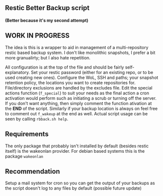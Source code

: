## Restic Better Backup script
#### (Better because it's my second attempt)

## WORK IN PROGRESS

The idea is this is a wrapper to aid in management of a multi-repository restic based backup system.  I don't like monolithic snapshots, I prefer a bit more granualirty; but I also hate repetition.

All configuration is at the top of the file and should be fairly self-explanatory.  Set your restic password (either for an existing repo, or to be used creating new ones).
Configure the WoL, SSH and paths; your snapshot retention policy, the locations you want to create repositories for.  File/directory exclusions are handled by the excludes file.
Edit the special actions function (`f_special`) to suit your needs as the final action a cron activation would perform such as initiating a scrub or turning off the server.  
If you don't want anything, then simply comment the function ativation at the **END** of the script.  Similarly if your backup location is always on feel free to comment out `f_wakeup` at the end as well.
Actual script usage can be seen by calling `rbback.sh help`.  

## Requirements 
The only package that probably isn't installed by default (besides restic itself) is the wakeonlan provider.  For debian based systems this is the package `wakeonlan`

## Recommendation

Setup a mail system for cron so you can get the output of your backups as the script doesn't log to any files by default (possible future update)
